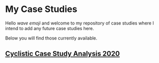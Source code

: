 # My Case Studies

Hello *wave emoji* and welcome to my repository of case studies where I intend to add any future case studies here. 

Below you will find those currently available.


## [Cyclistic Case Study Analysis 2020 ](/Case-Studies/Cyclistic-Data-Analysis-2020)

